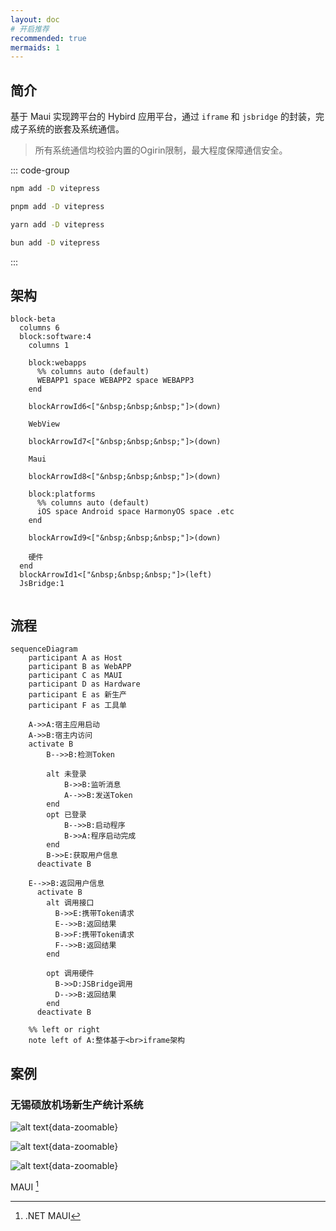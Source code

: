 ```yaml
---
layout: doc
# 开启推荐
recommended: true
mermaids: 1
---
```


## 简介 ##

基于 Maui 实现跨平台的 Hybird 应用平台，通过 `iframe` 和 `jsbridge` 的封装，完成子系统的嵌套及系统通信。

> 所有系统通信均校验内置的Ogirin限制，最大程度保障通信安全。

::: code-group

```sh [npm]
npm add -D vitepress
```
```sh [pnpm]
pnpm add -D vitepress
```
```sh [yarn]
yarn add -D vitepress
```
```sh [bun]
bun add -D vitepress
```
:::

<!-- <i class="i-custom:circle" /> -->

<!-- <i class="i-mono:juejin" /> -->

<!-- <i class="i-mono:juejin text-#1E80FF" /> -->

## 架构 ##

```mermaid
block-beta
  columns 6
  block:software:4
    columns 1

    block:webapps
      %% columns auto (default)
      WEBAPP1 space WEBAPP2 space WEBAPP3
    end

    blockArrowId6<["&nbsp;&nbsp;&nbsp;"]>(down)

    WebView

    blockArrowId7<["&nbsp;&nbsp;&nbsp;"]>(down)

    Maui

    blockArrowId8<["&nbsp;&nbsp;&nbsp;"]>(down)

    block:platforms
      %% columns auto (default)
      iOS space Android space HarmonyOS space .etc
    end

    blockArrowId9<["&nbsp;&nbsp;&nbsp;"]>(down)

    硬件
  end
  blockArrowId1<["&nbsp;&nbsp;&nbsp;"]>(left)
  JsBridge:1
  
```

<!-- > [!NOTE]
> 强调用户在快速浏览文档时也不应忽略的重要信息。

> [!TIP]
> 有助于用户更顺利达成目标的建议性信息。

> [!IMPORTANT]
> 对用户达成目标至关重要的信息。

> [!WARNING]
> 因为可能存在风险，所以需要用户立即关注的关键内容。

> [!CAUTION]
> 行为可能带来的负面影响。 -->

<!-- ![](https://img.shields.io/badge/any_text-you_like-blue)

![](https://img.shields.io/badge/just_do_it-blue?style=for-the-badge&logo=alipay&logoColor=1677FF&label=%E6%94%AF%E4%BB%98%E5%AE%9D&labelColor=lightgrey)

[![](https://img.shields.io/badge/just_do_it-blue?style=for-the-badge&logo=alipay&logoColor=1677FF&label=%E6%94%AF%E4%BB%98%E5%AE%9D&labelColor=lightgrey)](https://shields.io/badges) -->

## 流程 ##

```mermaid
sequenceDiagram
	participant A as Host
	participant B as WebAPP
	participant C as MAUI
	participant D as Hardware
	participant E as 新生产
	participant F as 工具单

	A->>A:宿主应用启动
	A->>B:宿主内访问
    activate B
	    B-->>B:检测Token

        alt 未登录
            B->>B:监听消息
            A-->>B:发送Token
        end
        opt 已登录
            B-->>B:启动程序
            B->>A:程序启动完成
        end
        B->>E:获取用户信息
	  deactivate B
    
    E-->>B:返回用户信息
      activate B
        alt 调用接口
          B->>E:携带Token请求
          E-->>B:返回结果
          B->>F:携带Token请求
          F-->>B:返回结果
        end

        opt 调用硬件
          B->>D:JSBridge调用
          D-->>B:返回结果
        end
      deactivate B

	%% left or right
	note left of A:整体基于<br>iframe架构
```

## 案例 ##

### 无锡硕放机场新生产统计系统 ###

<div class="grid grid-cols-3 gap-4">

![alt text](/images/cmono-微信图片_20240816150009.png){data-zoomable}

![alt text](/images/cmono-微信图片_20240816150020.png){data-zoomable}

![alt text](/images/cmono-微信图片_20240816150027.png){data-zoomable}

</div>

MAUI [^1]

[^1]: .NET MAUI
